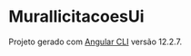 # MurallicitacoesUi

Projeto gerado com [Angular CLI](https://github.com/angular/angular-cli) versão 12.2.7.
